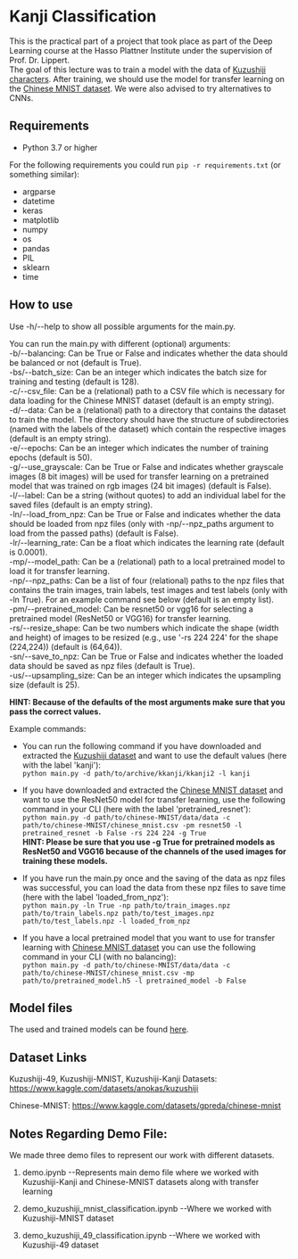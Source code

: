 # Kanji Classification

This is the practical part of a project that took place as part of the Deep Learning course at the Hasso Plattner Institute under the supervision of Prof. Dr. Lippert.<br />
The goal of this lecture was to train a model with the data of [Kuzushiji characters](https://www.kaggle.com/datasets/anokas/kuzushiji). After training, we should use the model for transfer learning on the [Chinese MNIST dataset](https://www.kaggle.com/datasets/gpreda/chinese-mnist). We were also advised to try alternatives to CNNs.

## Requirements

- Python 3.7 or higher

For the following requirements you could run ```pip -r requirements.txt``` (or something similar):
- argparse
- datetime
- keras
- matplotlib
- numpy
- os
- pandas
- PIL
- sklearn
- time

## How to use

Use -h/--help to show all possible arguments for the main.py.

You can run the main.py with different (optional) arguments:<br />
-b/--balancing: Can be True or False and indicates whether the data should be balanced or not (default is True).<br />
-bs/--batch_size: Can be an integer which indicates the batch size for training and testing (default is 128).<br />
-c/--csv_file: Can be a (relational) path to a CSV file which is necessary for data loading for the Chinese MNIST dataset (default is an empty string).<br />
-d/--data: Can be a (relational) path to a directory that contains the dataset to train the model. The directory should have the structure of subdirectories (named with the labels of the dataset) which contain the respective images (default is an empty string).<br />
-e/--epochs: Can be an integer which indicates the number of training epochs (default is 50).<br />
-g/--use_grayscale: Can be True or False and indicates whether grayscale images (8 bit images) will be used for transfer learning on a pretrained model that was trained on rgb images (24 bit images) (default is False).<br />
-l/--label: Can be a string (without quotes) to add an individual label for the saved files (default is an empty string).<br />
-ln/--load_from_npz: Can be True or False and indicates whether the data should be loaded from npz files (only with -np/--npz_paths argument to load from the passed paths) (default is False).<br />
-lr/--learning_rate: Can be a float which indicates the learning rate (default is 0.0001).<br />
-mp/--model_path: Can be a (relational) path to a local pretrained model to load it for transfer learning.<br />
-np/--npz_paths: Can be a list of four (relational) paths to the npz files that contains the train images, train labels, test images and test labels (only with -ln True). For an example command see below (default is an empty list).<br />
-pm/--pretrained_model: Can be resnet50 or vgg16 for selecting a pretrained model (ResNet50 or VGG16) for transfer learning.<br />
-rs/--resize_shape: Can be two numbers which indicate the shape (width and height) of images to be resized (e.g., use \'-rs 224 224\' for the shape (224,224)) (default is (64,64)).<br />
-sn/--save_to_npz: Can be True or False and indicates whether the loaded data should be saved as npz files (default is True).<br />
-us/--upsampling_size: Can be an integer which indicates the upsampling size (default is 25).

**HINT: Because of the defaults of the most arguments make sure that you pass the correct values.**

Example commands:
- You can run the following command if you have downloaded and extracted the [Kuzushiji dataset](https://www.kaggle.com/datasets/anokas/kuzushiji) and want to use the default values (here with the label \'kanji\'):<br />
```python main.py -d path/to/archive/kkanji/kkanji2 -l kanji```

- If you have downloaded and extracted the [Chinese MNIST dataset](https://www.kaggle.com/datasets/gpreda/chinese-mnist) and want to use the ResNet50 model for transfer learning, use the following command in your CLI (here with the label \'pretrained_resnet\'):<br />
```python main.py -d path/to/chinese-MNIST/data/data -c path/to/chinese-MNIST/chinese_mnist.csv -pm resnet50 -l pretrained_resnet -b False -rs 224 224 -g True```<br />
**HINT: Please be sure that you use -g True for pretrained models as ResNet50 and VGG16 because of the channels of the used images for training these models.**

- If you have run the main.py once and the saving of the data as npz files was successful, you can load the data from these npz files to save time (here with the label \'loaded_from_npz\'):<br />
```python main.py -ln True -np path/to/train_images.npz path/to/train_labels.npz path/to/test_images.npz path/to/test_labels.npz -l loaded_from_npz```

- If you have a local pretrained model that you want to use for transfer learning with  [Chinese MNIST dataset](https://www.kaggle.com/datasets/gpreda/chinese-mnist) you can use the following command in your CLI (with no balancing):<br />
```python main.py -d path/to/chinese-MNIST/data/data -c path/to/chinese-MNIST/chinese_mnist.csv -mp path/to/pretrained_model.h5 -l pretrained_model -b False```

## Model files

The used and trained models can be found [here](https://drive.google.com/drive/folders/1EqbCbd32bO3biHrdts9aO1wVDTHMXmib?usp=sharing).

## Dataset Links

Kuzushiji-49, Kuzushiji-MNIST, Kuzushiji-Kanji Datasets: https://www.kaggle.com/datasets/anokas/kuzushiji

Chinese-MNIST: https://www.kaggle.com/datasets/gpreda/chinese-mnist

## Notes Regarding Demo File:

We made three demo files to represent our work with different datasets.

1) demo.ipynb  --Represents main demo file where we worked with Kuzushiji-Kanji and Chinese-MNIST datasets along with transfer learning

2) demo_kuzushiji_mnist_classification.ipynb  --Where we worked with Kuzushiji-MNIST dataset

3) demo_kuzushiji_49_classification.ipynb  --Where we worked with Kuzushiji-49 dataset
